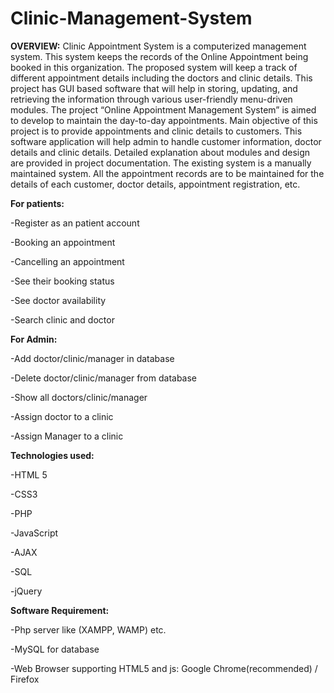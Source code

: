 # Clinic-Management-System


<b>OVERVIEW:</b>
Clinic Appointment System is a computerized management system. This system keeps the records of the Online Appointment being booked in this organization. The proposed system will keep a track of different appointment details including the doctors and clinic details. This project has GUI based software that will help in storing, updating, and retrieving the information through various user-friendly menu-driven modules. The project “Online Appointment Management System” is aimed to develop to maintain the day-to-day appointments. Main objective of this project is to provide appointments and clinic details to customers. This software application will help admin to handle customer information, doctor details and clinic details. Detailed explanation about modules and design are provided in project documentation. The existing system is a manually maintained system. All the appointment records are to be maintained for the details of each customer, doctor details, appointment registration, etc.

<b>For patients:</b>

-Register as an patient account

-Booking an appointment

-Cancelling an appointment

-See their booking status

-See doctor availability

-Search clinic and doctor

<b>For Admin:</b>

-Add doctor/clinic/manager in database

-Delete doctor/clinic/manager from database

-Show all doctors/clinic/manager

-Assign doctor to a clinic

-Assign Manager to a clinic

<b>Technologies used:</b>

-HTML 5

-CSS3

-PHP

-JavaScript

-AJAX

-SQL

-jQuery

<b>Software Requirement:</b>

-Php server like (XAMPP, WAMP) etc.

-MySQL for database

-Web Browser supporting HTML5 and js: Google Chrome(recommended) / Firefox
